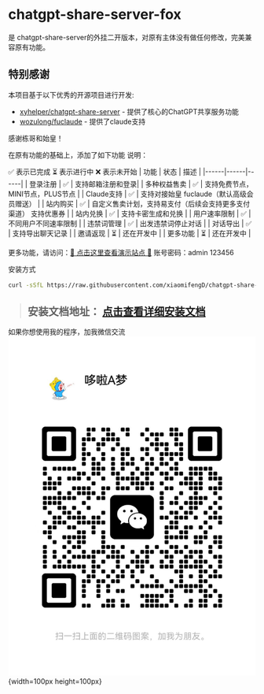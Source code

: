 # chatgpt-share-server-fox 
是 chatgpt-share-server的外挂二开版本，对原有主体没有做任何修改，完美兼容原有功能。

## 特别感谢

本项目基于以下优秀的开源项目进行开发:

- [xyhelper/chatgpt-share-server](https://github.com/xyhelper/chatgpt-share-server) - 提供了核心的ChatGPT共享服务功能
- [wozulong/fuclaude](https://github.com/wozulong/fuclaude) - 提供了claude支持

感谢栋哥和始皇！

在原有功能的基础上，添加了如下功能
说明：

✅ 表示已完成
⏳ 表示进行中
❌ 表示未开始
| 功能 | 状态 | 描述 |
|------|------|------|
| 登录注册 | ✅ | 支持邮箱注册和登录|
| 多种权益售卖 | ✅ | 支持免费节点，MINI节点，PLUS节点 |
| Claude支持 | ✅ | 支持对接始皇 fuclaude（默认高级会员赠送） |
| 站内购买 | ✅ | 自定义售卖计划，支持易支付（后续会支持更多支付渠道） 支持优惠券 |
| 站内兑换 | ✅ | 支持卡密生成和兑换 |
| 用户速率限制 | ✅ | 不同用户不同速率限制 |
| 违禁词管理 | ✅ | 出发违禁词停止对话 |
| 对话导出 | ✅ | 支持导出聊天记录 |
| 邀请返现 | ⏳ | 还在开发中 |
| 更多功能 | ⏳ | 还在开发中 |


更多功能，请访问：[🌟 点击这里查看演示站点 🌟](https://demo.987234.xyz/)
账号密码：admin 123456

安装方式

```bash
curl -sSfL https://raw.githubusercontent.com/xiaomifengD/chatgpt-share-fox-deploy/refs/heads/main/quick-install.sh | bash
```
> ## **安装文档地址：** [点击查看详细安装文档](https://docs.qq.com/aio/DYWt6cWVxeFZkUWNO?p=pbHV3aUCe5x5aXW0bWQxgF)


如果你想使用我的程序，加我微信交流
![添加我的个人微信](wx.jpg){width=100px height=100px}